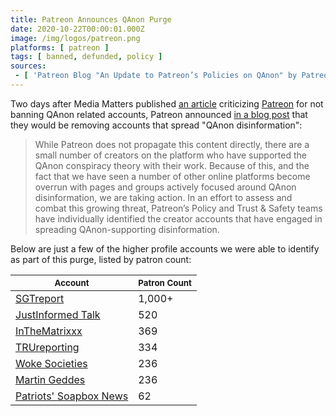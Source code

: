```yaml
---
title: Patreon Announces QAnon Purge
date: 2020-10-22T00:00:01.000Z
image: /img/logos/patreon.png
platforms: [ patreon ]
tags: [ banned, defunded, policy ]
sources:
 - [ 'Patreon Blog "An Update to Patreon’s Policies on QAnon" by Patreon Team (22 Oct 2020)', 'https://archive.is/LAzfQ' ]
---
```


Two days after Media Matters published [an article](https://archive.is/fSkGj)
criticizing [Patreon](/patreon/) for not banning QAnon related accounts,
Patreon announced [in a blog
post](https://archive.is/LAzfQ#selection-365.0-365.571) that they would be
removing accounts that spread "QAnon disinformation":

> While Patreon does not propagate this content directly, there are a small
> number of creators on the platform who have supported the QAnon conspiracy
> theory with their work. Because of this, and the fact that we have seen a
> number of other online platforms become overrun with pages and groups
> actively focused around QAnon disinformation, we are taking action. In an
> effort to assess and combat this growing threat, Patreon’s Policy and Trust &
> Safety teams have individually identified the creator accounts that have
> engaged in spreading QAnon-supporting disinformation.

Below are just a few of the higher profile accounts we were able to identify as
part of this purge, listed by patron count:

| <small>Account</small> | <small>Patron Count</small> |
|---|---|
| [SGTreport](/events/patreon-bans-sgtreport/) | 1,000+ |
| [JustInformed Talk](/events/patreon-bans-justinformed-talk/) | 520 |
| [InTheMatrixxx](/events/patreon-bans-inthematrixxx/) | 369 |
| [TRUreporting](/events/patreon-bans-trureporting/) | 334 |
| [Woke Societies](/events/patreon-bans-woke-societies/) | 236 |
| [Martin Geddes](/events/patreon-bans-martin-geddes/) | 236 |
| [Patriots' Soapbox News](/events/patreon-bans-patriots-soapbox/) | 62 |
